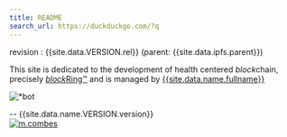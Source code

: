 ```yaml
---
title: README
search_url: https://duckduckgo.com/?q
---
```


revision : {{site.data.VERSION.rel}} (parent: {{site.data.ipfs.parent}})

This site is dedicated to the development of health centered *block*chain,
precisely [*block*Ring™][BR] and is managed by [{{site.data.name.fullname}}][1]

![\*bot]({{site.data.name.robot}})


--&nbsp;{{site.data.name.VERSION.version}}<br>
[![m.combes](https://img.shields.io/badge/by-Michel_G._Combes-purple.svg?style=flat-square)]({{page.search_url}}=!g+%22Michel+G.+Combes%22+site:.ml)

[1]: {{page.search_url}}=!g+{{site.data.name.fullname}}
[BR]: {{page.search_url}}=!g+%22blockRing™%22
